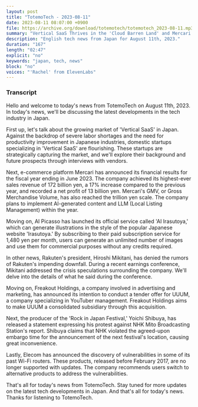 ```yaml
---
layout: post
title: "TotemoTech - 2023-08-11"
date: 2023-08-11 08:07:00 +0900
file: https://archive.org/download/totemotech/totemotech_2023-08-11.mp3
summary: "Vertical SaaS Thrives in the 'Cloud Barren Land' and Mercari Reports Record Sales and Profits, & more…"
description: "English tech news from Japan for August 11th, 2023."
duration: "167"
length: "02:47"
explicit: "no"
keywords: "japan, tech, news"
block: "no"
voices: "'Rachel' from ElevenLabs"
---
```


### Transcript

Hello and welcome to today's news from TotemoTech on August 11th, 2023. In today's news, we'll be discussing the latest developments in the tech industry in Japan.

First up, let's talk about the growing market of 'Vertical SaaS' in Japan. Against the backdrop of severe labor shortages and the need for productivity improvement in Japanese industries, domestic startups specializing in 'Vertical SaaS' are flourishing. These startups are strategically capturing the market, and we'll explore their background and future prospects through interviews with vendors.

Next, e-commerce platform Mercari has announced its financial results for the fiscal year ending in June 2023. The company achieved its highest-ever sales revenue of 172 billion yen, a 17% increase compared to the previous year, and recorded a net profit of 13 billion yen. Mercari's GMV, or Gross Merchandise Volume, has also reached the trillion yen scale. The company plans to implement AI-generated content and LLM (Local Listing Management) within the year.

Moving on, AI Picasso has launched its official service called 'AI Irasutoya,' which can generate illustrations in the style of the popular Japanese website 'Irasutoya.' By subscribing to their paid subscription service for 1,480 yen per month, users can generate an unlimited number of images and use them for commercial purposes without any credits required.

In other news, Rakuten's president, Hiroshi Mikitani, has denied the rumors of Rakuten's impending downfall. During a recent earnings conference, Mikitani addressed the crisis speculations surrounding the company. We'll delve into the details of what he said during the conference.

Moving on, Freakout Holdings, a company involved in advertising and marketing, has announced its intention to conduct a tender offer for UUUM, a company specializing in YouTuber management. Freakout Holdings aims to make UUUM a consolidated subsidiary through this acquisition.

Next, the producer of the 'Rock in Japan Festival,' Yoichi Shibuya, has released a statement expressing his protest against NHK Mito Broadcasting Station's report. Shibuya claims that NHK violated the agreed-upon embargo time for the announcement of the next festival's location, causing great inconvenience.

Lastly, Elecom has announced the discovery of vulnerabilities in some of its past Wi-Fi routers. These products, released before February 2017, are no longer supported with updates. The company recommends users switch to alternative products to address the vulnerabilities.

That's all for today's news from TotemoTech. Stay tuned for more updates on the latest tech developments in Japan.   And that's all for today's news. Thanks for listening to TotemoTech.
